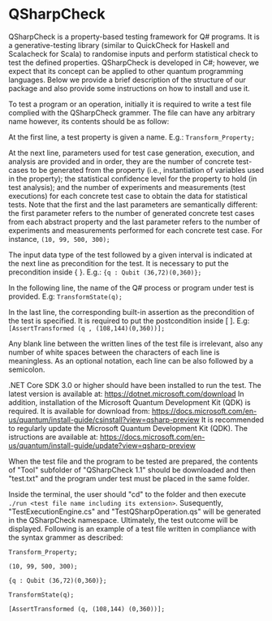 # QSharpCheck
QSharpCheck is a property-based testing framework for Q# programs.
It is a generative-testing library (similar to QuickCheck for Haskell and Scalacheck for Scala) to randomise inputs and perform statistical check to test the defined properties.
QSharpCheck  is developed in C#;  however, we expect that its concept can be applied to other quantum programming languages.
Below we provide a brief description of the structure of our package and also provide some instructions on how to install and use it.

To test a program or an operation, initially it is required to write a test file complied with the QSharpCheck grammer. The file can have any arbitrary name however, its contents should be as follow:

At the first line, a test property is given a name. E.g.: `Transform_Property;`

At the next line, parameters used for test case generation, execution, and analysis are provided and in order, they are the number of concrete test-cases to be generated from the property (i.e., instantiation of variables used in the property); the statistical confidence level for the property to hold (in test analysis); and the number of experiments and measurements (test executions) for each concrete test case to obtain the data for statistical tests. Note that the first and the last parameters are semantically different: the first parameter refers to the number of generated concrete test cases from each abstract property and the last parameter refers to the number of experiments and measurements performed for each concrete test case. For instance, `(10, 99, 500, 300);`

The input data type of the test followed by a given interval is indicated at the next line as precondition for the test. It is necessary to put the precondition inside { }. E.g.: `{q : Qubit (36,72)(0,360)};`

In the following line, the name of the Q# process or program under test is provided. E.g: `TransformState(q);`

In the last line, the corresponding built-in assertion as the precondition of the test is specified. It is required to put the postcondition inside \[ \]. E.g: `[AssertTransformed (q , (108,144)(0,360))];`

Any blank line between the written lines of the test file is irrelevant, also any number of white spaces between the characters of each line is meaningless. As an optional notation, each line can be also followed by a semicolon.

.NET Core SDK 3.0 or higher should have been installed to run the test. The latest version is available at: https://dotnet.microsoft.com/download
In addition, installation of the Microsoft Quantum Development Kit (QDK) is required. It is available for download from: https://docs.microsoft.com/en-us/quantum/install-guide/csinstall?view=qsharp-preview
It is recommended to regularly update the Microsoft Quantum Development Kit (QDK). The istructions are available at: https://docs.microsoft.com/en-us/quantum/install-guide/update?view=qsharp-preview

When the test file and the program to be tested are prepared, the contents of "Tool" subfolder of "QSharpCheck 1.1" should be downloaded and then "test.txt" and the program under test must be placed in the same folder.

Inside the terminal, the user should "cd" to the folder and then execute `./run <test file name including its extension>`. Susequently, "TestExecutionEngine.cs" and "TestQSharpOperation.qs" will be generated in the QSharpCheck namespace. Ultimately, the test outcome will be displayed. Following is an example of a test file written in compliance with the syntax grammer as described:
```
Transform_Property;

(10, 99, 500, 300);

{q : Qubit (36,72)(0,360)};

TransformState(q);

[AssertTransformed (q, (108,144) (0,360))];
```
